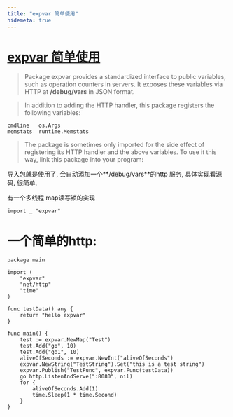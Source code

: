 ```yaml
---
title: "expvar 简单使用"
hidemeta: true
---
```

# [expvar 简单使用](https://pkg.go.dev/expvar)

> Package expvar provides a standardized interface to public variables, such as operation counters in servers. It exposes these variables via HTTP at **/debug/vars** in JSON format.

> In addition to adding the HTTP handler, this package registers the following variables:

```
cmdline   os.Args
memstats  runtime.Memstats
```

> The package is sometimes only imported for the side effect of registering its HTTP handler and the above variables. To use it this way, link this package into your program:

导入包就是使用了, 会自动添加一个**/debug/vars**的http 服务, 具体实现看源码, 很简单, 

有一个多线程 map读写锁的实现

```
import _ "expvar"
```

# 一个简单的http:

```
package main

import (
	"expvar"
	"net/http"
	"time"
)

func testData() any {
	return "hello expvar"
}

func main() {
	test := expvar.NewMap("Test")
	test.Add("go", 10)
	test.Add("go1", 10)
	aliveOfSeconds := expvar.NewInt("aliveOfSeconds")
	expvar.NewString("TestString").Set("this is a test string")
	expvar.Publish("TestFunc", expvar.Func(testData))
	go http.ListenAndServe(":8080", nil)
	for {
		aliveOfSeconds.Add(1)
		time.Sleep(1 * time.Second)
	}
}


```

